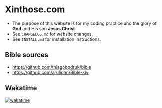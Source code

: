 # Xinthose.com

- The purpose of this website is for my coding practice and the glory of **God** and His son **Jesus Christ**.
- See `CHANGELOG.md` for website changes.
- See `INSTALL.md` for installation instructions.

## Bible sources

- <https://github.com/thiagobodruk/bible>
- <https://github.com/aruljohn/Bible-kjv>

## Wakatime

[![wakatime](https://wakatime.com/badge/github/xinthose/personal_website.svg)](https://wakatime.com/badge/github/xinthose/personal_website)
